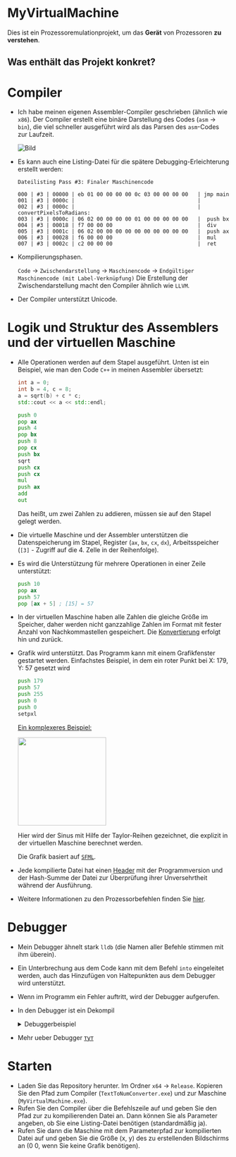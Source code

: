 # MyVirtualMachine
Dies ist ein Prozessoremulationprojekt, um das **Gerät** von Prozessoren **zu verstehen**.
## Was enthält das Projekt konkret?
# Compiler
  - Ich habe meinen eigenen Assembler-Compiler geschrieben (ähnlich wie `x86`). Der Compiler erstellt eine binäre Darstellung des Codes (`asm` -> `bin`), die viel schneller ausgeführt wird als das Parsen des `asm`-Codes zur Laufzeit.
    
    ![Bild](https://github.com/quqveik1/MyVirtualMachine/assets/64206443/90d8bcbc-843e-4e75-8e17-c178fd206064)

  - Es kann auch eine Listing-Datei für die spätere Debugging-Erleichterung erstellt werden:
    ```
    Dateilisting Pass #3: Finaler Maschinencode
  
    000 | #3 | 00000 | eb 01 00 00 00 00 0c 03 00 00 00 00   | jmp main
    001 | #3 | 0000c |                                       | 
    002 | #3 | 0000c |                                       | convertPixelsToRadians:
    003 | #3 | 0000c | 06 02 00 00 00 00 01 00 00 00 00 00   | 	push bx
    004 | #3 | 00018 | f7 00 00 00                           | 	div
    005 | #3 | 0001c | 06 02 00 00 00 00 00 00 00 00 00 00   | 	push ax
    006 | #3 | 00028 | f6 00 00 00                           | 	mul
    007 | #3 | 0002c | c2 00 00 00                           | 	ret
    ```
  - Kompilierungsphasen.

    `Code` -> `Zwischendarstellung` -> `Maschinencode` -> `Endgültiger Maschinencode (mit Label-Verknüpfung)`
    Die Erstellung der Zwischendarstellung macht den Compiler ähnlich wie `LLVM`.

  - Der Compiler unterstützt Unicode.

# Logik und Struktur des Assemblers und der virtuellen Maschine
  - Alle Operationen werden auf dem Stapel ausgeführt. Unten ist ein Beispiel, wie man den Code `C++` in meinen Assembler übersetzt:
    ```cpp
    int a = 0;
    int b = 4, c = 8;
    a = sqrt(b) + c * c;
    std::cout << a << std::endl;
    ```
    ```asm
    push 0
    pop ax
    push 4
    pop bx
    push 8
    pop cx
    push bx
    sqrt
    push cx
    push cx
    mul
    push ax
    add
    out
    ```
    Das heißt, um zwei Zahlen zu addieren, müssen sie auf den Stapel gelegt werden.
  - Die virtuelle Maschine und der Assembler unterstützen die Datenspeicherung im Stapel, Register (`ax`, `bx`, `cx`, `dx`), Arbeitsspeicher (`[3]` - Zugriff auf die 4. Zelle in der Reihenfolge).

  - Es wird die Unterstützung für mehrere Operationen in einer Zeile unterstützt:
    ```asm
    push 10
    pop ax
    push 57
    pop [ax + 5] ; [15] = 57
    ```
  - In der virtuellen Maschine haben alle Zahlen die gleiche Größe im Speicher, daher werden nicht ganzzahlige Zahlen im Format mit fester Anzahl von Nachkommastellen gespeichert. Die [Konvertierung](https://github.com/quqveik1/MyVirtualMachine/blob/main/Converter/FloatConvert.h) erfolgt hin und zurück.

  - Grafik wird unterstützt. Das Programm kann mit einem Grafikfenster gestartet werden.
    Einfachstes Beispiel, in dem ein roter Punkt bei X: 179, Y: 57 gesetzt wird
    ```asm
    push 179
    push 57
    push 255
    push 0
    push 0
    setpxl
    ```
    
    [Ein komplexeres Beispiel:](https://github.com/quqveik1/MyVirtualMachine/blob/main/AsmCode/Sinus.asm)
    
    <img src="https://github.com/quqveik1/MyVirtualMachine/assets/64206443/0ce4ae08-fa9b-4811-8b60-2382b66e5d2c" width="200">
    
    Hier wird der Sinus mit Hilfe der Taylor-Reihen gezeichnet, die explizit in der virtuellen Maschine berechnet werden.
    
    Die Grafik basiert auf [`SFML`](https://www.sfml-dev.org/).
  - Jede kompilierte Datei hat einen [Header](https://github.com/quqveik1/MyVirtualMachine/blob/main/FileHeader/FileHeader.h) mit der Programmversion und der Hash-Summe der Datei zur Überprüfung ihrer Unversehrtheit während der Ausführung.
  - Weitere Informationen zu den Prozessorbefehlen finden Sie [hier](https://github.com/quqveik1/MyVirtualMachine/blob/main/Constants/CommandConstants.h).
    
# Debugger
  - Mein Debugger ähnelt stark `lldb` (die Namen aller Befehle stimmen mit ihm überein).
  - Ein Unterbrechung aus dem Code kann mit dem Befehl `into` eingeleitet werden, auch das Hinzufügen von Haltepunkten aus dem Debugger wird unterstützt.
  - Wenn im Programm ein Fehler auftritt, wird der Debugger aufgerufen.
  - In den Debugger ist ein Dekompil
    <details>
       <summary>Debuggerbeispiel</summary>
       
        -----Interactive mode launched-----
  
        Last 32 fully executed commands:
        000 | 00360 | 07 02 00 00 00 00 03 00 00 00 00 00   | pop dx
        001 | 0036c | 06 01 00 00 00 00 00 00 00 00 00 00   | push 0
        002 | 00378 | 07 02 00 00 00 00 02 00 00 00 00 00   | pop cx
        003 | 00384 | 06 02 00 00 00 00 02 00 00 00 00 00   | push cx
        004 | 00390 | e8 01 00 00 00 00 0c 00               | call c
        005 | 0000c | 06 02 00 00 00 00 01 00 00 00 00 00   | push bx
        006 | 00018 | f7 00 00 00                           | div
        007 | 0001c | 06 02 00 00 00 00 00 00 00 00 00 00   | push ax
        008 | 00028 | f6 00 00 00                           | mul
        009 | 0002c | c2 00 00 00                           | ret
        010 | 0039c | 18 00 00 00                           | sin
        011 | 003a0 | 07 05 00 00 00 00 39 00 00 00 00 00   | pop [57]
        012 | 003ac | 06 02 00 00 00 00 02 00 00 00 00 00   | push cx
        013 | 003b8 | 06 05 00 00 00 00 39 00 00 00 00 00   | push [57]
        014 | 003c4 | e8 01 00 00 00 00 30 00               | call 30
        015 | 00030 | 06 02 00 00 00 00 03 00 00 00 00 00   | push dx
        016 | 0003c | f6 00 00 00                           | mul
        017 | 00040 | f8 00 00 00                           | neg
        018 | 00044 | 06 02 00 00 00 00 03 00 00 00 00 00   | push dx
        019 | 00050 | 06 01 00 00 00 00 ff ff ff ff ff ff   | push -1
        020 | 0005c | 00 00 00 00                           | add
        021 | 00060 | 00 00 00 00                           | add
        022 | 00064 | c2 00 00 00                           | ret
        023 | 003d0 | 06 01 00 00 00 00 ff 00 00 00 00 00   | push 255
        024 | 003dc | 06 01 00 00 00 00 ff 00 00 00 00 00   | push 255
        025 | 003e8 | 06 01 00 00 00 00 ff 00 00 00 00 00   | push 255
        026 | 003f4 | 25 00 00 00                           | setpxl
        027 | 003f8 | 06 03 00 00 00 00 01 00 00 00 00 00 + | push 1 + ax
                    | 00 00 02 00 00 00 00 00               |
        028 | 0040c | 07 02 00 00 00 00 02 00 00 00 00 00   | pop cx
        029 | 00418 | 06 02 00 00 00 00 02 00 00 00 00 00   | push cx
        030 | 00424 | 27 00 00 00 00 00 00 00               | rdsys vsizex
        031 | 0042c | ce 00 00 00                           | into
        
        Stack from start to end:
        00000: 1
        00001: 500
        End of stack
        
        Call stack is empty
        
        Register printout:
        ax: 3.14499
        bx: 166.667
        cx: 1
        dx: 250
        End of register printout
     </details>  
   
  - Mehr ueber Debugger [тут](https://github.com/quqveik1/MyVirtualMachine/blob/main/InteractiveMode/InteractiveModeConstants.h)
    
# Starten
  - Laden Sie das Repository herunter. Im Ordner `x64` -> `Release`. Kopieren Sie den Pfad zum Compiler (`TextToNumConverter.exe`) und zur Maschine (`MyVirtualMachine.exe`).
  - Rufen Sie den Compiler über die Befehlszeile auf und geben Sie den Pfad zur zu kompilierenden Datei an. Dann können Sie als Parameter angeben, ob Sie eine Listing-Datei benötigen (standardmäßig ja).
  - Rufen Sie dann die Maschine mit dem Parameterpfad zur kompilierten Datei auf und geben Sie die Größe (x, y) des zu erstellenden Bildschirms an (0 0, wenn Sie keine Grafik benötigen).
